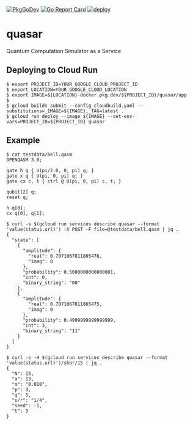 [![PkgGoDev](https://pkg.go.dev/badge/github.com/itsubaki/quasar)](https://pkg.go.dev/github.com/itsubaki/quasar)
[![Go Report Card](https://goreportcard.com/badge/github.com/itsubaki/quasar?style=flat-square)](https://goreportcard.com/report/github.com/itsubaki/quasar)
[![deploy](https://github.com/itsubaki/quasar/workflows/deploy/badge.svg)](https://github.com/itsubaki/quasar/actions)

# quasar

Quantum Computation Simulator as a Service

## Deploying to Cloud Run

```shell
$ export PROJECT_ID=YOUR_GOOGLE_CLOUD_PROJECT_ID
$ export LOCATION=YOUR_GOOGLE_CLOUD_LOCATION
$ export IMAGE=${LOCATION}-docker.pkg.dev/${PROJECT_ID}/quasar/app
$
$ gcloud builds submit --config cloudbuild.yaml --substitutions=_IMAGE=${IMAGE},_TAG=latest .
$ gcloud run deploy --image ${IMAGE} --set-env-vars=PROJECT_ID=${PROJECT_ID} quasar
```

## Example

```shell
$ cat testdata/bell.qasm
OPENQASM 3.0;

gate h q { U(pi/2.0, 0, pi) q; }
gate x q { U(pi, 0, pi) q; }
gate cx c, t { ctrl @ U(pi, 0, pi) c, t; }

qubit[2] q;
reset q;

h q[0];
cx q[0], q[1];
```

```shell
$ curl -s $(gcloud run services describe quasar --format 'value(status.url)') -X POST -F file=@testdata/bell.qasm | jq .
{
  "state": [
    {
      "amplitude": {
        "real": 0.7071067811865476,
        "imag": 0
      },
      "probability": 0.5000000000000001,
      "int": 0,
      "binary_string": "00"
    },
    {
      "amplitude": {
        "real": 0.7071067811865475,
        "imag": 0
      },
      "probability": 0.4999999999999999,
      "int": 3,
      "binary_string": "11"
    }
  ]
}
```

```shell
$ curl -s -H $(gcloud run services describe quasar --format 'value(status.url)')/shor/15 | jq .
{
  "N": 15,
  "a": 13,
  "m": "0.010",
  "p": 3,
  "q": 5,
  "s/r": "1/4",
  "seed": -1,
  "t": 3
}
```
